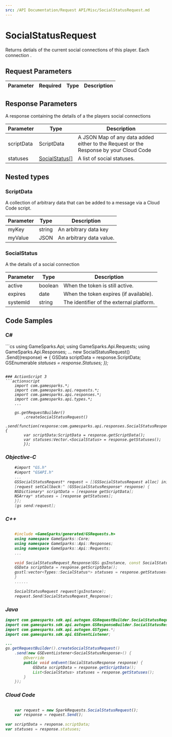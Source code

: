 ```yaml
---
src: /API Documentation/Request API/Misc/SocialStatusRequest.md
---
```


# SocialStatusRequest


Returns detials of the current social connections of this player. Each connection .


## Request Parameters

Parameter | Required | Type | Description
--------- | -------- | ---- | -----------

## Response Parameters


A response containing the details of a the players social connections

Parameter | Type | Description
--------- | ---- | -----------
scriptData | ScriptData | A JSON Map of any data added either to the Request or the Response by your Cloud Code
statuses | [SocialStatus[]](#socialstatus) | A list of social statuses.

## Nested types

### ScriptData

A collection of arbitrary data that can be added to a message via a Cloud Code script.

Parameter | Type | Description
--------- | ---- | -----------
myKey | string | An arbitrary data key
myValue | JSON | An arbitrary data value.

### SocialStatus

A the details of a social connection

Parameter | Type | Description
--------- | ---- | -----------
active | boolean | When the token is still active.
expires | date | When the token expires (if available).
systemId | string | The identifier of the external platform.


## Code Samples

<h3>C#</h3>
```cs
	using GameSparks.Api;
	using GameSparks.Api.Requests;
	using GameSparks.Api.Responses;
	...
	new SocialStatusRequest()
		.Send((response) => {
		GSData scriptData = response.ScriptData; 
		GSEnumerable<var> statuses = response.Statuses; 
		});

```

### ActionScript 3
```actionscript
	import com.gamesparks.*;
	import com.gamesparks.api.requests.*;
	import com.gamesparks.api.responses.*;
	import com.gamesparks.api.types.*;
	...
	
	gs.getRequestBuilder()
	    .createSocialStatusRequest()
		.send(function(response:com.gamesparks.api.responses.SocialStatusResponse):void {
		var scriptData:ScriptData = response.getScriptData(); 
		var statuses:Vector.<SocialStatus> = response.getStatuses(); 
		});

```

### Objective-C
```objectivec
	#import "GS.h"
	#import "GSAPI.h"
	...
	GSSocialStatusRequest* request = [[GSSocialStatusRequest alloc] init];
	[request setCallback:^ (GSSocialStatusResponse* response) {
	NSDictionary* scriptData = [response getScriptData]; 
	NSArray* statuses = [response getStatuses]; 
	}];
	[gs send:request];

```

### C++
```cpp

	#include <GameSparks/generated/GSRequests.h>
	using namespace GameSparks::Core;
	using namespace GameSparks::Api::Responses;
	using namespace GameSparks::Api::Requests;
	...
	
	void SocialStatusRequest_Response(GS& gsInstance, const SocialStatusResponse& response) {
	GSData scriptData = response.getScriptData(); 
	gsstl:vector<Types::SocialStatus*> statuses = response.getStatuses(); 
	}
	......
	
	SocialStatusRequest request(gsInstance);
	request.Send(SocialStatusRequest_Response);
```

### Java
```java
import com.gamesparks.sdk.api.autogen.GSRequestBuilder.SocialStatusRequest;
import com.gamesparks.sdk.api.autogen.GSResponseBuilder.SocialStatusResponse;
import com.gamesparks.sdk.api.autogen.GSTypes.*;
import com.gamesparks.sdk.api.GSEventListener;

...
gs.getRequestBuilder().createSocialStatusRequest()
	.send(new GSEventListener<SocialStatusResponse>() {
		@Override
		public void onEvent(SocialStatusResponse response) {
			GSData scriptData = response.getScriptData(); 
			List<SocialStatus> statuses = response.getStatuses(); 
		}
	});

```

### Cloud Code
```javascript

	var request = new SparkRequests.SocialStatusRequest();
	var response = request.Send();
	
var scriptData = response.scriptData; 
var statuses = response.statuses; 
```


